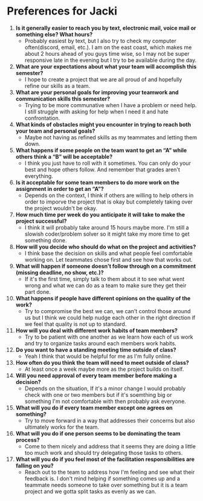 # Preferences for Jacki

1. __Is it generally easier to reach you by text, electronic mail, voice mail or something else?  What hours?__ 
   * Probably easiest by text, but I also try to check my computer often(discord, email, etc.). I am on the east coast, which makes me about 2 hours ahead of you guys time wise, so I may not be super responsive late in the evening but I try to be available during the day.
1. __What are your expectations about what your team will accomplish this semester?__ 
   * I hope to create a project that we are all proud of and hopefully refine our skills as a team.
1. __What are your personal goals for improving your teamwork and communication skills this semester?__ 
   * Trying to be more communative when I have a problem or need help. I still struggle with asking for help when I need it and hate confrontation.
1. __What kinds of obstacles might you encounter in trying to reach both your team and personal goals?__ 
   * Maybe not having as refined skills as my teammates and letting them down. 
1. __What happens if some people on the team want to get an “A” while others think a “B” will be acceptable?__ 
   * I think you just have to roll with it sometimes. You can only do your best and hope others follow. And remember that grades aren't everything. 
1. __Is it acceptable for some team members to do more work on the assignment in order to get an “A”?__ 
   * Depends on the context, I think if others are willing to help others in order to imporve the project that is okay but completely taking over the project wouldn't be okay. 
1. __How much time per week do you anticipate it will take to make the project successful?__ 
   * I think it will probably take around 15 hours maybe more. I'm still a slowish coder/problem solver so it might take my more time to get something done.
1. __How will you decide who should do what on the project and activities?__ 
   * I think base the decision on skills and what people feel comfortable working on. Let teammates chose first and see how that works out. 
1. __What will happen if someone doesn’t follow through on a commitment (missing deadline, no show, etc.)?__ 
   * If it's the first time, simply talk to them about it to see what went wrong and what we can do as a team to make sure they get their part done.
1. __What happens if people have different opinions on the quality of the work?__ 
   * Try to compromise the best we can, we can't control those around us but I think we could help nudge each other in the right direction if we feel that quality is not up to standard.
1. __How will you deal with different work habits of team members?__ 
   * Try to be patient with one another as we learn how each of us work and try to organize tasks around each members work habits. 
1. __Do you want to have a standing meeting time outside of class?__ 
   * Yeah I think that would be helpful for me as I'm fully online. 
1. __How often do you think the team will need to meet outside of class?__ 
   * At least once a week maybe more as the project builds on itself.
1. __Will you need approval of every team member before making a decision?__ 
   * Depends on the situation, If it's a minor change I would probably check with one or two members but if it's soemthing big or something I'm not comfortable with then probably ask everyone.
1. __What will you do if every team member except one agrees on something?__ 
   * Try to move forward in a way that addresses their concerns but also ultimately works for the team. 
1. __What will you do if one person seems to be dominating the team process?__ 
   * Come to them nicely and address that it seems they are doing a little too much work and should try delegating those tasks to others.
1. __What will you do if you feel most of the facilitation responsibilities are falling on you?__ 
   * Reach out to the team to address how I'm feeling and see what their feedback is. I don't mind helping if something comes up and a teammate needs someone to take over something but it is a team project and we gotta split tasks as evenly as we can.
